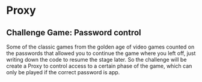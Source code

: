 # Proxy
## Challenge Game: Password control

Some of the classic games from the golden age of video games counted on the 
passwords that allowed you to continue the game where you left off, just writing
down the code to resume the stage later. So the challenge will be create a Proxy
to control access to a certain phase of the game, which can only be played if 
the correct password is app.
